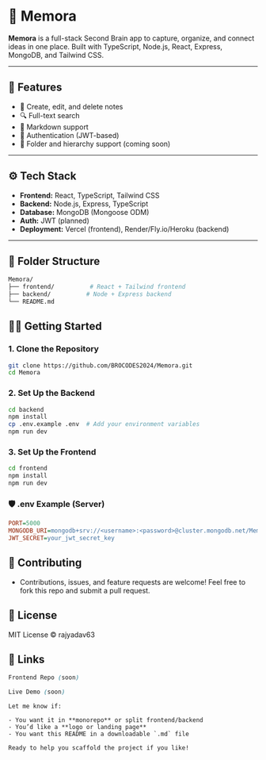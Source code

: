 # 🧠 Memora

**Memora** is a full-stack Second Brain app to capture, organize, and connect ideas in one place. Built with TypeScript, Node.js, React, Express, MongoDB, and Tailwind CSS.

---

## 🚀 Features

- 📝 Create, edit, and delete notes
- 🔍 Full-text search
- 🧩 Markdown support
- 🔐 Authentication (JWT-based)
- 📁 Folder and hierarchy support (coming soon)
<!-- - 🤖 AI-powered suggestions (future roadmap) -->

---

## ⚙️ Tech Stack

- **Frontend:** React, TypeScript, Tailwind CSS
- **Backend:** Node.js, Express, TypeScript
- **Database:** MongoDB (Mongoose ODM)
- **Auth:** JWT (planned)
- **Deployment:** Vercel (frontend), Render/Fly.io/Heroku (backend)

---

## 📁 Folder Structure

```bash
Memora/
├── frontend/          # React + Tailwind frontend
├── backend/          # Node + Express backend
└── README.md

```

## 🧑‍💻 Getting Started

### 1. Clone the Repository

```bash
git clone https://github.com/BROCODES2024/Memora.git
cd Memora
```

### 2. Set Up the Backend

```bash
cd backend
npm install
cp .env.example .env  # Add your environment variables
npm run dev
```

### 3. Set Up the Frontend

```bash
cd frontend
npm install
npm run dev
```

### 🛡️ .env Example (Server)

```ini
PORT=5000
MONGODB_URI=mongodb+srv://<username>:<password>@cluster.mongodb.net/Memora
JWT_SECRET=your_jwt_secret_key
```

## 🙌 Contributing

- Contributions, issues, and feature requests are welcome!
  Feel free to fork this repo and submit a pull request.

## 📄 License

MIT License © rajyadav63

## 🔗 Links

```css
Frontend Repo (soon)
```

```css
Live Demo (soon)
```

```yarn
Let me know if:

- You want it in **monorepo** or split frontend/backend
- You’d like a **logo or landing page**
- You want this README in a downloadable `.md` file

Ready to help you scaffold the project if you like!
```
